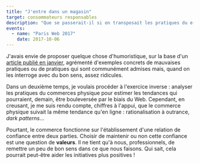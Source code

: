 ```yaml
---
title: "J'entre dans un magasin"
target: consommateurs responsables
description: "Que se passerait-il si on transposait les pratiques du e-commerce aux commerces physiques ? Et si on discutait un peu des pratiques du e-commerce aujourd'hui ? Chaque fois que je vais sur un site, j'essaie d'imaginer ce qui se passerait si j'étais, en fait, dans un magasin physique. Parfois, les résultats sont surprenants. D'autre fois, ils permettent de comprendre comment le e-commerce pourrait évoluer pour mieux satisfaire ses clients."
events: 
  - name: "Paris Web 2017"
    date: 2017-10-06
---
```


J'avais envie de proposer quelque chose d'humoristique, sur la base d'un [article publié en janvier](/2017/01/j-entre-dans-un-magasin/ "J'entre dans un magasin - Boris Schapira"), agrémenté d'exemples concrets de mauvaises pratiques ou de pratiques qui sont communément admises mais, quand on les interroge avec du bon sens, assez ridicules.

Dans un deuxième temps, je voulais procéder à l'exercice inverse : analyser les pratiques du commerces physique pour estimer les tendances qui pourraient, demain, être bouleversée par le biais du Web. Cependant, en creusant, je me suis rendu compte, chiffres à l'appui, que le commerce physique suivait la même tendance qu'en ligne : rationalisation à outrance, _dark patterns_…

Pourtant, le commerce fonctionne sur l'établissement d'une relation de confiance entre deux parties. Choisir de maintenir ou non cette confiance est une question de **valeurs**. Il ne tient qu'à nous, professionnels, de remettre un peu de bon sens dans ce que nous faisons. Qui sait, cela pourrait peut-être aider les initiatives plus positives !
